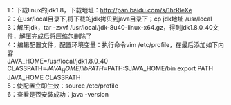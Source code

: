 1：下载linux的jdk1.8，下载地址：http://pan.baidu.com/s/1hrRleXe  
2：在usr/local目录下,将下载的jdk拷贝到java目录下；cp jdk地址 /usr/local  
3：解压jdk，tar -zxvf /usr/local/jdk-8u40-linux-x64.gz，得到jdk1.8.0_40文件，解压完成后将压缩包删除了  
4：编辑配置文件，配置环境变量：执行命令vim /etc/profile，在最后添加如下内容  
JAVA_HOME=/usr/local/jdk1.8.0_40 CLASSPATH=$JAVA_HOME/lib PATH=$PATH:$JAVA_HOME/bin export PATH JAVA_HOME CLASSPATH  
5：使配置立即生效：source /etc/profile  
6：查看是否安装成功：java -version  
